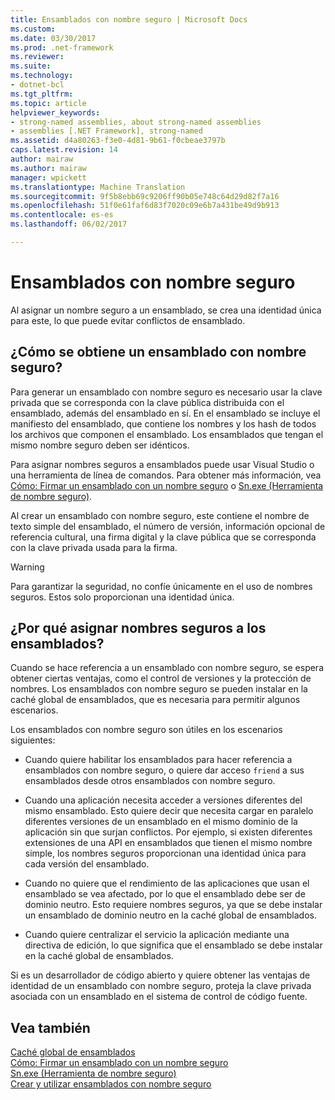 ```yaml
---
title: Ensamblados con nombre seguro | Microsoft Docs
ms.custom: 
ms.date: 03/30/2017
ms.prod: .net-framework
ms.reviewer: 
ms.suite: 
ms.technology:
- dotnet-bcl
ms.tgt_pltfrm: 
ms.topic: article
helpviewer_keywords:
- strong-named assemblies, about strong-named assemblies
- assemblies [.NET Framework], strong-named
ms.assetid: d4a80263-f3e0-4d81-9b61-f0cbeae3797b
caps.latest.revision: 14
author: mairaw
ms.author: mairaw
manager: wpickett
ms.translationtype: Machine Translation
ms.sourcegitcommit: 9f5b8ebb69c9206ff90b05e748c64d29d82f7a16
ms.openlocfilehash: 51f0e61faf6d83f7020c09e6b7a431be49d9b913
ms.contentlocale: es-es
ms.lasthandoff: 06/02/2017

---
```

# <a name="strong-named-assemblies"></a>Ensamblados con nombre seguro
Al asignar un nombre seguro a un ensamblado, se crea una identidad única para este, lo que puede evitar conflictos de ensamblado.  
  
## <a name="what-makes-a-strong-named-assembly"></a>¿Cómo se obtiene un ensamblado con nombre seguro?  
 Para generar un ensamblado con nombre seguro es necesario usar la clave privada que se corresponda con la clave pública distribuida con el ensamblado, además del ensamblado en sí. En el ensamblado se incluye el manifiesto del ensamblado, que contiene los nombres y los hash de todos los archivos que componen el ensamblado. Los ensamblados que tengan el mismo nombre seguro deben ser idénticos.  
  
 Para asignar nombres seguros a ensamblados puede usar Visual Studio o una herramienta de línea de comandos. Para obtener más información, vea [Cómo: Firmar un ensamblado con un nombre seguro](../../../docs/framework/app-domains/how-to-sign-an-assembly-with-a-strong-name.md) o [Sn.exe (Herramienta de nombre seguro)](../../../docs/framework/tools/sn-exe-strong-name-tool.md).  
  
 Al crear un ensamblado con nombre seguro, este contiene el nombre de texto simple del ensamblado, el número de versión, información opcional de referencia cultural, una firma digital y la clave pública que se corresponda con la clave privada usada para la firma.  
  
> [!WARNING]
>  Para garantizar la seguridad, no confíe únicamente en el uso de nombres seguros. Estos solo proporcionan una identidad única.  
  
## <a name="why-strong-name-your-assemblies"></a>¿Por qué asignar nombres seguros a los ensamblados?  
 Cuando se hace referencia a un ensamblado con nombre seguro, se espera obtener ciertas ventajas, como el control de versiones y la protección de nombres. Los ensamblados con nombre seguro se pueden instalar en la caché global de ensamblados, que es necesaria para permitir algunos escenarios.  
  
 Los ensamblados con nombre seguro son útiles en los escenarios siguientes:  
  
-   Cuando quiere habilitar los ensamblados para hacer referencia a ensamblados con nombre seguro, o quiere dar acceso `friend` a sus ensamblados desde otros ensamblados con nombre seguro.  
  
-   Cuando una aplicación necesita acceder a versiones diferentes del mismo ensamblado. Esto quiere decir que necesita cargar en paralelo diferentes versiones de un ensamblado en el mismo dominio de la aplicación sin que surjan conflictos. Por ejemplo, si existen diferentes extensiones de una API en ensamblados que tienen el mismo nombre simple, los nombres seguros proporcionan una identidad única para cada versión del ensamblado.  
  
-   Cuando no quiere que el rendimiento de las aplicaciones que usan el ensamblado se vea afectado, por lo que el ensamblado debe ser de dominio neutro. Esto requiere nombres seguros, ya que se debe instalar un ensamblado de dominio neutro en la caché global de ensamblados.  
  
-   Cuando quiere centralizar el servicio la aplicación mediante una directiva de edición, lo que significa que el ensamblado se debe instalar en la caché global de ensamblados.  
  
 Si es un desarrollador de código abierto y quiere obtener las ventajas de identidad de un ensamblado con nombre seguro, proteja la clave privada asociada con un ensamblado en el sistema de control de código fuente.  
  
## <a name="see-also"></a>Vea también  
 [Caché global de ensamblados](../../../docs/framework/app-domains/gac.md)   
 [Cómo: Firmar un ensamblado con un nombre seguro](../../../docs/framework/app-domains/how-to-sign-an-assembly-with-a-strong-name.md)   
 [Sn.exe (Herramienta de nombre seguro)](../../../docs/framework/tools/sn-exe-strong-name-tool.md)   
 [Crear y utilizar ensamblados con nombre seguro](../../../docs/framework/app-domains/create-and-use-strong-named-assemblies.md)
